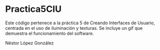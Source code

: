 # Practica5CIU

Este código pertenece a la práctica 5 de Creando Interfaces de Usuario, centrada en el uso de iluminación y texturas.
Se incluye un gif que demuestra el funcionamiento del software.

Néstor López González
